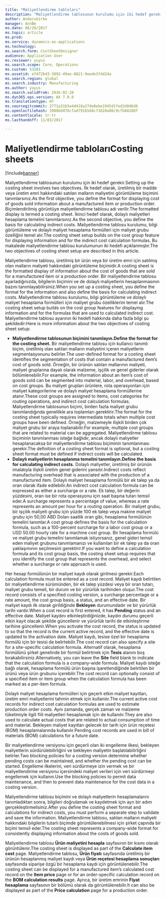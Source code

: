 ```yaml
---
title: "Maliyetlendirme tabloları"
description: "Maliyetlendirme tablosunun kurulumu için iki hedef gerekir. İlk hedef olarak, üretilmiş bir madde veya üretim emri hakkındaki satılan malların maliyetini görüntüleme biçimini tanımlarsınız. Biçimlendirilmiş görüntüye maliyetlendirme tablosu adı verilir. İkinci hedef olarak, dolaylı maliyetleri hesaplama temelini tanımlarsınız. Maliyetlendirme tablosu kurulumu, bilgi görüntüleme ve dolaylı maliyet hesaplama formülleri için maliyet grubu özelliğini temel alır. Bu makalede maliyetlendirme tablosu kurulumunun iki hedefi açıklanmıştır."
author: AndersGirke
manager: AnnBe
ms.date: 06/20/2017
ms.topic: article
ms.prod: 
ms.service: dynamics-ax-applications
ms.technology: 
ms.search.form: CostSheetDesigner
audience: Application User
ms.reviewer: yuyus
ms.search.scope: Core, Operations
ms.custom: 53201
ms.assetid: e7d72b43-3892-49ae-8821-9eede3f4d24a
ms.search.region: global
ms.search.industry: Manufacturing
ms.author: yuyus
ms.search.validFrom: 2016-02-28
ms.dyn365.ops.version: AX 7.0.0
ms.translationtype: HT
ms.sourcegitcommit: 2771a31b5a4d418a27de0ebe1945d1fed2d8d6d6
ms.openlocfilehash: 3988bd478cfad791b5d4c73d28a86c9cfb68288f
ms.contentlocale: tr-tr
ms.lasthandoff: 11/03/2017

---
```


# <a name="costing-sheets"></a><span data-ttu-id="e564d-108">Maliyetlendirme tabloları</span><span class="sxs-lookup"><span data-stu-id="e564d-108">Costing sheets</span></span>

[!include[banner](../includes/banner.md)]


<span data-ttu-id="e564d-109">Maliyetlendirme tablosunun kurulumu için iki hedef gerekir.</span><span class="sxs-lookup"><span data-stu-id="e564d-109">Setting up the costing sheet involves two objectives.</span></span> <span data-ttu-id="e564d-110">İlk hedef olarak, üretilmiş bir madde veya üretim emri hakkındaki satılan malların maliyetini görüntüleme biçimini tanımlarsınız.</span><span class="sxs-lookup"><span data-stu-id="e564d-110">As the first objective, you define the format for displaying cost of goods sold information about a manufactured item or production order.</span></span> <span data-ttu-id="e564d-111">Biçimlendirilmiş görüntüye maliyetlendirme tablosu adı verilir.</span><span class="sxs-lookup"><span data-stu-id="e564d-111">The formatted display is termed a costing sheet.</span></span> <span data-ttu-id="e564d-112">İkinci hedef olarak, dolaylı maliyetleri hesaplama temelini tanımlarsınız.</span><span class="sxs-lookup"><span data-stu-id="e564d-112">As the second objective, you define the basis for calculating indirect costs.</span></span> <span data-ttu-id="e564d-113">Maliyetlendirme tablosu kurulumu, bilgi görüntüleme ve dolaylı maliyet hesaplama formülleri için maliyet grubu özelliğini temel alır.</span><span class="sxs-lookup"><span data-stu-id="e564d-113">The costing sheet setup builds on the cost group feature for displaying information and for the indirect cost calculation formulas.</span></span> <span data-ttu-id="e564d-114">Bu makalede maliyetlendirme tablosu kurulumunun iki hedefi açıklanmıştır.</span><span class="sxs-lookup"><span data-stu-id="e564d-114">The two objectives of costing sheet setup are described in this article.</span></span> 

<span data-ttu-id="e564d-115">Maliyetlendirme tablosu, üretilmiş bir ürün veya bir üretim emri için satılmış olan malların maliyeti hakkındaki görüntüleme biçimidir.</span><span class="sxs-lookup"><span data-stu-id="e564d-115">A costing sheet is the formatted display of information about the cost of goods that are sold for a manufactured item or a production order.</span></span> <span data-ttu-id="e564d-116">Bir maliyetlendirme tablosu ayarladığınızda, bilgilerin biçimini ve de dolaylı maliyetlerin hesaplanmasının bazını tanımlayabilirsiniz.</span><span class="sxs-lookup"><span data-stu-id="e564d-116">When you set up a costing sheet, you define the format for the information and also define the basis for calculating indirect costs.</span></span> <span data-ttu-id="e564d-117">Maliyetlendirme tablosu kurulumu, bilgi görüntüleme ve dolaylı maliyet hesaplama formülleri için maliyet grubu özelliklerini temel alır.</span><span class="sxs-lookup"><span data-stu-id="e564d-117">The costing sheet setup builds on the cost group features for displaying information and for the formulas that are used to calculated indirect cost.</span></span> <span data-ttu-id="e564d-118">Maliyetlendirme tablosu ayarının iki hedefi hakkında daha fazla bilgi şu şekildedir:</span><span class="sxs-lookup"><span data-stu-id="e564d-118">Here is more information about the two objectives of costing sheet setup:</span></span>
-   <span data-ttu-id="e564d-119">**Maliyetlendirme tablosunun biçimini tanımlayın.**</span><span class="sxs-lookup"><span data-stu-id="e564d-119">**Define the format for the costing sheet.**</span></span> <span data-ttu-id="e564d-120">Bir maliyetlendirme tablosu için kullanıcı tanımlı biçim, üretilmiş olan satılan malların maliyetini içeren maliyetlerin segmentasyonunu belirler.</span><span class="sxs-lookup"><span data-stu-id="e564d-120">The user-defined format for a costing sheet identifies the segmentation of costs that contain a manufactured item’s cost of goods sold.</span></span> <span data-ttu-id="e564d-121">Örneğin, bir ürünün satılan mallarının maliyeti, maliyet gruplarına dayalı olarak malzeme, işçilik ve genel giderler olarak bölümlenebilir.</span><span class="sxs-lookup"><span data-stu-id="e564d-121">For example, the information about an item’s cost of goods sold can be segmented into material, labor, and overhead, based on cost groups.</span></span> <span data-ttu-id="e564d-122">Bu maliyet grupları ürünlere, rota operasyonları için maliyet kategorilerine ve dolaylı maliyet hesaplama formüllerine atanır.</span><span class="sxs-lookup"><span data-stu-id="e564d-122">These cost groups are assigned to items, cost categories for routing operations, and indirect cost calculation formulas.</span></span> <span data-ttu-id="e564d-123">Maliyetlendirme tablosunun biçimi, birden fazla maliyet grubu tanımlandığında genellikle ara toplamları gerektirir.</span><span class="sxs-lookup"><span data-stu-id="e564d-123">The format for the costing sheet typically requires intermediate totals when multiple cost groups have been defined.</span></span> <span data-ttu-id="e564d-124">Örneğin, malzemeyle ilişkili birden çok maliyet grubu bir araya toplanabilir.</span><span class="sxs-lookup"><span data-stu-id="e564d-124">For example, multiple cost groups that are related to material can be aggregated.</span></span> <span data-ttu-id="e564d-125">Maliyetlendirme tablosu biçiminin tanımlanması isteğe bağlıdır, ancak dolaylı maliyetler hesaplanacaksa bir maliyetlendirme tablosu biçiminin tanımlanması gerekir.</span><span class="sxs-lookup"><span data-stu-id="e564d-125">The definition of a costing sheet format is optional, but a costing sheet format must be defined if indirect costs will be calculated.</span></span>
-   <span data-ttu-id="e564d-126">**Dolaylı maliyetlerin hesaplanma temelini tanımlayın.**</span><span class="sxs-lookup"><span data-stu-id="e564d-126">**Define the basis for calculating indirect costs.**</span></span> <span data-ttu-id="e564d-127">Dolaylı maliyetler, üretilmiş bir ürünün imalatıyla ilişkili üretim genel giderini yansıtır.</span><span class="sxs-lookup"><span data-stu-id="e564d-127">Indirect costs reflect manufacturing overhead that is associated with the production of a manufactured item.</span></span> <span data-ttu-id="e564d-128">Dolaylı maliyet hesaplama formülü bir ek talep ya da oran olarak ifade edilebilir.</span><span class="sxs-lookup"><span data-stu-id="e564d-128">An indirect cost calculation formula can be expressed as either a surcharge or a rate.</span></span> <span data-ttu-id="e564d-129">Ek talep, bir değerin yüzdesini, oran ise bir rota operasyonu için saat başına tutarı temsil eder.</span><span class="sxs-lookup"><span data-stu-id="e564d-129">A surcharge represents a percentage of value, whereas a rate represents an amount per hour for a routing operation.</span></span> <span data-ttu-id="e564d-130">Bir maliyet grubu, bir işçilik maliyeti grubu için yüzde 100 ek talep veya makine maliyet grubu için 50,00 ABD Doları saatlik oran gibi, hesaplama formülünün temelini tanımlar.</span><span class="sxs-lookup"><span data-stu-id="e564d-130">A cost group defines the basis for the calculation formula, such as a 100-percent surcharge for a labor cost group or a USD 50.00 hourly rate for a machine cost group.</span></span> <span data-ttu-id="e564d-131">Bir hesaplama formülü ve maliyet grubu temelini tanımlamak istiyorsanız, genel gideri temsil eden maliyet grubunu tanımlamanızı ve kullanılan bir ek talep ya da oran yaklaşımının seçilmesini gerektirir.</span><span class="sxs-lookup"><span data-stu-id="e564d-131">If you want to define a calculation formula and its cost group basis, the costing sheet setup requires that you identify the cost group that represents the overhead, and select whether a surcharge or rate approach is used.</span></span>

<span data-ttu-id="e564d-132">Her hesap formülünün bir maliyet kaydı olarak girilmesi gerekir.</span><span class="sxs-lookup"><span data-stu-id="e564d-132">Each calculation formula must be entered as a cost record.</span></span> <span data-ttu-id="e564d-133">Maliyet kaydı belirtilen bir maliyetlendirme sürümünden, bir ek talep yüzdesi veya bir oran tutarı, maliyet grubu temeli, bir durum ve bir yürürlük tarihinden oluşur.</span><span class="sxs-lookup"><span data-stu-id="e564d-133">The cost record consists of a specified costing version, a surcharge percentage or a rate amount, the cost group basis, a status, and an effective date.</span></span> <span data-ttu-id="e564d-134">Bir maliyet kaydı ilk olarak girildiğinde **Bekleyen** durumundadır ve bir yürürlük tarihi vardır.</span><span class="sxs-lookup"><span data-stu-id="e564d-134">When a cost record is first entered, it has **Pending** status and an effective date.</span></span> <span data-ttu-id="e564d-135">Maliyet kaydını etkinleştirdiğinizde, kaydın durumu geçerli etkin kayıt olacak şekilde güncellenir ve yürürlük tarihi de etkinleştirme tarihine güncellenir.</span><span class="sxs-lookup"><span data-stu-id="e564d-135">When you activate the cost record, the status is updated to so that the record is the current active record, and the effective date is updated to the activation date.</span></span> <span data-ttu-id="e564d-136">Maliyet kaydı, tesise özel bir hesaplama formülü için bir tesisi de belirtebilir.</span><span class="sxs-lookup"><span data-stu-id="e564d-136">The cost record can also specify a site for a site-specific calculation formula.</span></span> <span data-ttu-id="e564d-137">Alternatif olarak, hesaplama formülünü şirket genelinde bir formül belirtmek için **Tesis** alanını boş bırakabilirsiniz.</span><span class="sxs-lookup"><span data-stu-id="e564d-137">Alternatively, you can leave the **Site** field blank to indicate that the calculation formula is a company-wide formula.</span></span> <span data-ttu-id="e564d-138">Maliyet kaydı isteğe bağlı olarak, hesaplama formülü ürün başına işaretlendiğinde belirtilen bir ürünü veya ürün grubunu içerebilir.</span><span class="sxs-lookup"><span data-stu-id="e564d-138">The cost record can optionally consist of a specified item or item group when the calculation formula has been marked as a per-item formula.</span></span> 

<span data-ttu-id="e564d-139">Dolaylı maliyet hesaplama formülleri için geçerli etkin maliyet kayıtları, üretim emri maliyetlerini tahmin etmek için kullanılır.</span><span class="sxs-lookup"><span data-stu-id="e564d-139">The current active cost records for indirect cost calculation formulas are used to estimate production order costs.</span></span> <span data-ttu-id="e564d-140">Aynı zamanda, gerçek zaman ve malzeme tüketimiyle ilgili fiili maliyetleri hesaplamak için de kullanılır.</span><span class="sxs-lookup"><span data-stu-id="e564d-140">They are also used to calculate actual costs that are related to actual consumption of time and material.</span></span> <span data-ttu-id="e564d-141">Bekleyen maliyet kayıtları gelecek bir tarih için ürün reçetesi (BOM) hesaplamalarında kullanılır.</span><span class="sxs-lookup"><span data-stu-id="e564d-141">Pending cost records are used in bill of materials (BOM) calculations for a future date.</span></span> 

<span data-ttu-id="e564d-142">Bir maliyetlendirme versiyonu için geçerli olan iki engelleme ilkesi, bekleyen maliyetlerin sürdürülebilirliğini ve bekleyen maliyetin başlatılabilirliğini belirler.</span><span class="sxs-lookup"><span data-stu-id="e564d-142">Two blocking policies for a costing version determine whether pending costs can be maintained, and whether the pending cost can be started.</span></span> <span data-ttu-id="e564d-143">Engelleme ilkelerini, veri sürdürmeye izin vermek ve bir maliyetlendirme versiyonu içersindeki maliyet verileri için veri sürdürmeyi engellemek için kullanın.</span><span class="sxs-lookup"><span data-stu-id="e564d-143">Use the blocking policies to permit data maintenance, and then to prevent data maintenance for the cost data in a costing version.</span></span> 

<span data-ttu-id="e564d-144">Maliyetlendirme tablosu biçimini ve dolaylı maliyetlerin hesaplamalarını tanımladıktan sonra, bilgileri doğrulamak ve kaydetmek için ayrı bir adım gerçekleştirmelisiniz.</span><span class="sxs-lookup"><span data-stu-id="e564d-144">After you define the costing sheet format and calculations for indirect costs, you must perform a separate step to validate and save the information.</span></span> <span data-ttu-id="e564d-145">Maliyetlendirme tablosu, satılan malların maliyeti hakkındaki bilgilerin tutarlı biçimde görüntülenebilmesi için şirket çapında bir biçimi temsil eder.</span><span class="sxs-lookup"><span data-stu-id="e564d-145">The costing sheet represents a company-wide format for consistently displaying information about the costs of goods sold.</span></span> 

<span data-ttu-id="e564d-146">Maliyetlendirme tablosu **Ürün maliyetini hesapla** sayfasının bir kısmı olarak görüntülenir.</span><span class="sxs-lookup"><span data-stu-id="e564d-146">The costing sheet is displayed as part of the **Calculate item cost** page.</span></span> <span data-ttu-id="e564d-147">Maliyetlendirme tablosu, **Ürün fiyatı** sayfasında üretilmiş bir ürünün hesaplanmış maliyet kaydı veya **Ürün reçetesi hesaplama sonuçları** sayfasında siparişe özgü bir hesaplama kaydı için görüntülenebilir.</span><span class="sxs-lookup"><span data-stu-id="e564d-147">The costing sheet can be displayed for a manufactured item’s calculated cost record on the **Item price** page or for an order-specific calculation record on the **BOM calculation results** page.</span></span> <span data-ttu-id="e564d-148">Ayrıca, bir üretim emrinin **Fiyat hesaplama** sayfasının bir bölümü olarak da görüntülenebilir.</span><span class="sxs-lookup"><span data-stu-id="e564d-148">It can also be displayed as part of the **Price calculation** page for a production order.</span></span>






